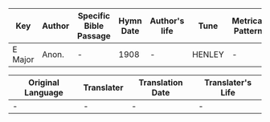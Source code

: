 Key | Author   | Specific Bible Passage     |Hymn Date |Author's life |Tune |Metrical Pattern   |Composer/Source
-- | --------- | ---------------------------|----------|--------------|-----|-------------------|-------------  
E Major |Anon. |- |1908 |- |HENLEY |- |Lowell Mason

Original Language | Translater | Translation Date   | Translater's Life  
----------------- | --------- | --------------------|-------------     
\- |- |- |-

